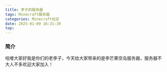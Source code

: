 ```yaml
---
title: 李子的服务器
tags: Minecraft服务器
categories: Minecraft社区
date: 2025-01-09 16:31:39
top:
---
```


### 简介

哈喽大家好我是你们的老李子，今天给大家带来的是李芒果空岛服务器，服务器不大人不多欢迎大家加入！

